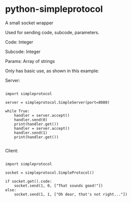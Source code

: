 # python-simpleprotocol
A small socket wrapper

Used for sending code, subcode, parameters.

Code: Integer

Subcode: Integer

Params: Array of strings


Only has basic use, as shown in this example:


Server:

```

import simpleprotocol

server = simpleprotocol.SimpleServer(port=8080)

while True:
    handler = server.accept()
    handler.send(0)
    print(handler.get())
    handler = server.accept()
    handler.send(1)
    print(handler.get())


```

Client:

```

import simpleprotocol

socket = simpleprotocol.SimpleProtocol()

if socket.get().code:
    socket.send(1, 0, ["That sounds good!"])
else:
    socket.send(1, 1, ["Oh dear, that's not right..."])

```
